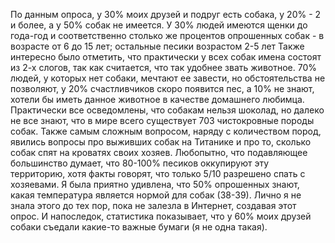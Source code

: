 По данным опроса, у 30% моих друзей и подруг есть собака, у 20% - 2 и более, а у 50% собак не имеется.
У 30% людей имеются щенки до года-год и соответственно столько же процентов опрошенных собак - в возрасте от 6 до 15 лет; остальные песики возрастом 2-5 лет
Также интересно было отметить, что практически у всех собак имена состоят из 2-х слогов, так как считается, что так удобнее звать животное.
70% людей, у которых нет собаки, мечтают ее завести, но обстоятельства не позволяют, у 20% счастливчиков скоро появится пес, а 10% не знают, хотели бы иметь данное животное в качестве домашнего любимца.
Практически все осведомлены, что собакам нельзя шоколад, но далеко не все знают, что в мире всего существует 703 чистокровные породы собак.
Также самым сложным вопросом, наряду с количеством пород, явились вопросы про выживших собак на Титанике и про то, сколько собак спят на кроватях своих хозяев. Любопытно, что подавляющее большинство думает, что 80-100% песиков оккупируют эту территорию, хотя факты говорят, что только 5/10 разрешено спать с хозяевами.
Я была приятно удивлена, что 50% опрошенных знают, какая температура является нормой для собак (38-39). Лично я не знала этого до тех пор, пока не залезла в Интернет, создавая этот опрос.
И напоследок, статистика показывает, что у 60% моих друзей собаки съедали какие-то важные бумаги (я не одна такая).
